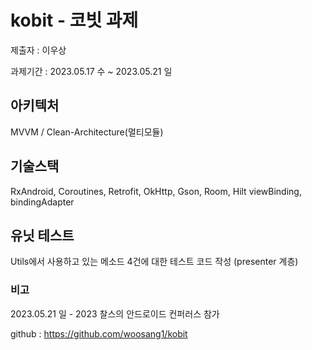 # kobit - 코빗 과제

제출자 : 이우상

과제기간 : 2023.05.17 수 ~ 2023.05.21 일

## 아키텍처
MVVM / Clean-Architecture(멀티모듈)

## 기술스택
RxAndroid, Coroutines, Retrofit, OkHttp, Gson, Room, Hilt
viewBinding, bindingAdapter

## 유닛 테스트
Utils에서 사용하고 있는 메소드 4건에 대한 테스트 코드 작성 (presenter 계층)

### 비고
2023.05.21 일 - 2023 찰스의 안드로이드 컨퍼러스 참가

github : https://github.com/woosang1/kobit
